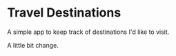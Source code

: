 # Travel Destinations

A simple app to keep track of destinations I'd like to visit.

A little bit change.